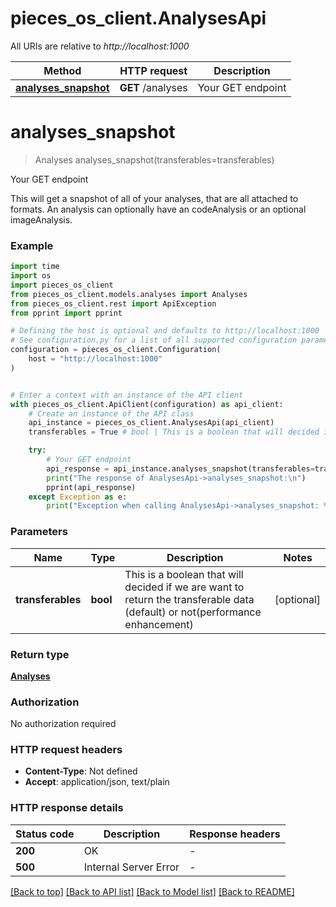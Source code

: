 # pieces_os_client.AnalysesApi

All URIs are relative to *http://localhost:1000*

Method | HTTP request | Description
------------- | ------------- | -------------
[**analyses_snapshot**](AnalysesApi.md#analyses_snapshot) | **GET** /analyses | Your GET endpoint


# **analyses_snapshot**
> Analyses analyses_snapshot(transferables=transferables)

Your GET endpoint

This will get a snapshot of all of your analyses, that are all attached to formats. An analysis can optionally have an codeAnalysis or an optional imageAnalysis.

### Example

```python
import time
import os
import pieces_os_client
from pieces_os_client.models.analyses import Analyses
from pieces_os_client.rest import ApiException
from pprint import pprint

# Defining the host is optional and defaults to http://localhost:1000
# See configuration.py for a list of all supported configuration parameters.
configuration = pieces_os_client.Configuration(
    host = "http://localhost:1000"
)


# Enter a context with an instance of the API client
with pieces_os_client.ApiClient(configuration) as api_client:
    # Create an instance of the API class
    api_instance = pieces_os_client.AnalysesApi(api_client)
    transferables = True # bool | This is a boolean that will decided if we are want to return the transferable data (default) or not(performance enhancement) (optional)

    try:
        # Your GET endpoint
        api_response = api_instance.analyses_snapshot(transferables=transferables)
        print("The response of AnalysesApi->analyses_snapshot:\n")
        pprint(api_response)
    except Exception as e:
        print("Exception when calling AnalysesApi->analyses_snapshot: %s\n" % e)
```



### Parameters

Name | Type | Description  | Notes
------------- | ------------- | ------------- | -------------
 **transferables** | **bool**| This is a boolean that will decided if we are want to return the transferable data (default) or not(performance enhancement) | [optional] 

### Return type

[**Analyses**](Analyses.md)

### Authorization

No authorization required

### HTTP request headers

 - **Content-Type**: Not defined
 - **Accept**: application/json, text/plain

### HTTP response details
| Status code | Description | Response headers |
|-------------|-------------|------------------|
**200** | OK |  -  |
**500** | Internal Server Error |  -  |

[[Back to top]](#) [[Back to API list]](../README.md#documentation-for-api-endpoints) [[Back to Model list]](../README.md#documentation-for-models) [[Back to README]](../README.md)

